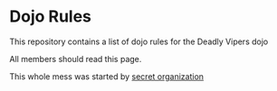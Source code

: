 Dojo Rules
==========

This repository contains a list of dojo rules for the Deadly Vipers dojo

All members should read this page.

This whole mess was started by [secret organization]("https://github.com/deadlyvipers")

